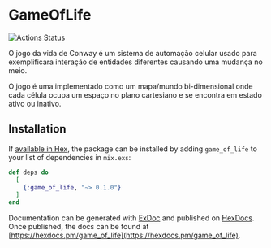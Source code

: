# GameOfLife

[![Actions Status](https://github.com/adrianomota/game_of_life/workflows/CI/badge.svg)](https://github.com/{adrianomota/game_of_life/CI)

O jogo da vida de Conway é um sistema de automação celular usado para
exemplificara interação de entidades diferentes causando uma mudança no meio.

O jogo é uma implementado como um mapa/mundo bi-dimensional onde cada célula
ocupa um espaço no plano cartesiano e se encontra em estado ativo ou inativo.

## Installation

If [available in Hex](https://hex.pm/docs/publish), the package can be installed
by adding `game_of_life` to your list of dependencies in `mix.exs`:

```elixir
def deps do
  [
    {:game_of_life, "~> 0.1.0"}
  ]
end
```

Documentation can be generated with [ExDoc](https://github.com/elixir-lang/ex_doc)
and published on [HexDocs](https://hexdocs.pm). Once published, the docs can
be found at [https://hexdocs.pm/game_of_life](https://hexdocs.pm/game_of_life).
